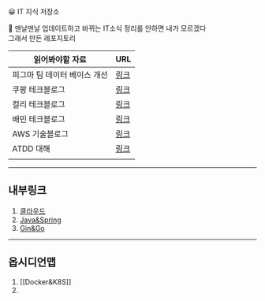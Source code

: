 
😀 IT 지식 저장소  

🎁 맨날맨날 업데이트하고 바뀌는 IT소식 정리를 안하면 내가 모르겠다  
그래서 만든 레포지토리  

| 읽어봐야할 자료              | URL                                                                        |
| ---------------------------- | -------------------------------------------------------------------------- |
| 피그마 팀 데이터 베이스 개선 | [링크](https://www.figma.com/blog/how-figma-scaled-to-multiple-databases/)|
| 쿠팡 테크블로그              | [링크](https://medium.com/coupang-engineering/kr/home)|
| 컬리 테크블로그              | [링크](https://helloworld.kurly.com/)|
| 배민 테크블로그              | [링크](https://techblog.woowahan.com/)|
| AWS 기술블로그               | [링크](https://aws.amazon.com/ko/blogs/tech/)|
| ATDD 대해                    | [링크](https://data-make.tistory.com/724)|
|                              |                                                                            |

---
## 내부링크

1. [클라우드](./Cloud/Docker&K8S.md)   
2. [Java&Spring](./Develop/Spring/Spring&Java.md)  
3. [Gin&Go](./Develop/Gin/Gin&Go.md)  

--- 
## 옵시디언맵

1. [[Docker&K8S]]
2. 